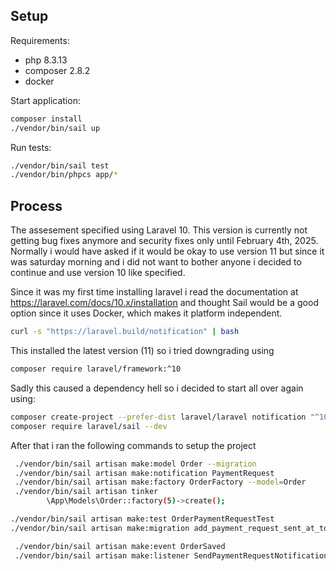 ## Setup

Requirements:
* php 8.3.13
* composer 2.8.2
* docker

Start application:
```bash
composer install
./vendor/bin/sail up
```

Run tests:
```bash
./vendor/bin/sail test
./vendor/bin/phpcs app/*
```

## Process
The assesement specified using Laravel 10. This version is currently not getting bug fixes anymore and security fixes only until February 4th, 2025. Normally i would have asked if it would be okay to use version 11 but since it was saturday morning and i did not want to bother anyone i decided to continue and use version 10 like specified. 

Since it was my first time installing laravel i read the documentation at https://laravel.com/docs/10.x/installation and thought Sail would be a good option since it uses Docker, which makes it platform independent.
```bash
curl -s "https://laravel.build/notification" | bash
```
This installed the latest version (11) so i tried downgrading using
```bash
composer require laravel/framework:^10
```

Sadly this caused a dependency hell so i decided to start all over again using:
```bash
composer create-project --prefer-dist laravel/laravel notification "^10"
composer require laravel/sail --dev
```
After that i ran the following commands to setup the project
```bash
 ./vendor/bin/sail artisan make:model Order --migration
 ./vendor/bin/sail artisan make:notification PaymentRequest
 ./vendor/bin/sail artisan make:factory OrderFactory --model=Order
 ./vendor/bin/sail artisan tinker
		\App\Models\Order::factory(5)->create();

./vendor/bin/sail artisan make:test OrderPaymentRequestTest
./vendor/bin/sail artisan make:migration add_payment_request_sent_at_to_orders_table --table=orders

 ./vendor/bin/sail artisan make:event OrderSaved
 ./vendor/bin/sail artisan make:listener SendPaymentRequestNotification --event=OrderSaved
```
